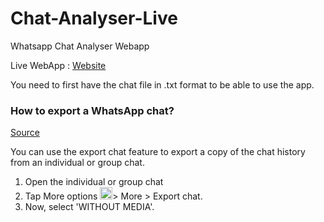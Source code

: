 # Chat-Analyser-Live
Whatsapp Chat Analyser Webapp

Live WebApp : [Website](https://chat-analyzer-live.herokuapp.com/)

You need to first have the chat file in .txt format to be able to use the app.

### How to export a WhatsApp chat? 

[Source](https://faq.whatsapp.com/android/chats/how-to-save-your-chat-history/?lang=en)

You can use the export chat feature to export a copy of the chat history from an individual or group chat.

1. Open the individual or group chat
2. Tap More options <img src="https://user-images.githubusercontent.com/53982388/169608769-9849dd3a-f2bd-4dd2-a8f8-7146acb42400.png" width="20" height="20">> More > Export chat.
3. Now, select 'WITHOUT MEDIA'.

